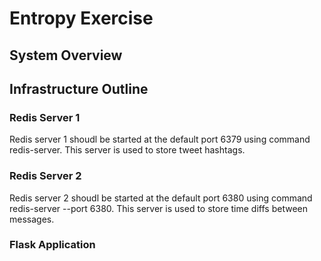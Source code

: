 # Entropy Exercise
## System Overview
## Infrastructure Outline

### Redis Server 1
Redis server 1 shoudl be started at the default port 6379 using command redis-server.  This server is used to store 
tweet hashtags.

### Redis Server 2
Redis server 2 shoudl be started at the default port 6380 using command redis-server --port 6380.  This server is used 
to store time diffs between messages.

### Flask Application
###
